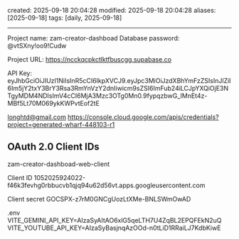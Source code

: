 created: 2025-09-18 20:04:28
modified: 2025-09-18 20:04:28
aliases: [2025-09-18]
tags: [daily, 2025-09-18]

---
Project name: zam-creator-dashboad
Database password: @vtSXny!oo9!Cudw

Project URL: https://ncckqcpkctlktfbuscgg.supabase.co

API Key: eyJhbGciOiJIUzI1NiIsInR5cCI6IkpXVCJ9.eyJpc3MiOiJzdXBhYmFzZSIsInJlZiI6Im5jY2txY3BrY3Rsa3RmYnVzY2dnIiwicm9sZSI6ImFub24iLCJpYXQiOjE3NTgyMDM4NDIsImV4cCI6MjA3Mzc3OTg0Mn0.9fypqzbwG_IMnEt4z-MBf5Lt70M069ykKWPvtEof2tE


longhtd@gmail.com
https://console.cloud.google.com/apis/credentials?project=generated-wharf-448103-r1

## OAuth 2.0 Client IDs
zam-creator-dashboad-web-client

Client ID
1052025924022-f46k3fevhg0rbbucvb1qjq94u62d56vt.apps.googleusercontent.com

Client secret
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


.env
VITE_GEMINI_API_KEY=AIzaSyAItAO6xlG5qeLTH7U4ZqBL2EPQFEkN2uQ
VITE_YOUTUBE_API_KEY=AIzaSyBasjnqAzOOd-n0tLiD1RRaiLJ7KdbKiwE